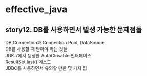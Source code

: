# effective_java  

## story12. DB를 사용하면서 발생 가능한 문제점들 
DB Connection과 Connection Pool, DataSource  
DB를 사용할 때 닫아야 하는 것들  
JDK 7에서 등장한 AutoClosable 인터페이스  
ResultSet.last() 메소드  
JDBC를 사용하면서 유의할 만한 몇 가지 팁  
